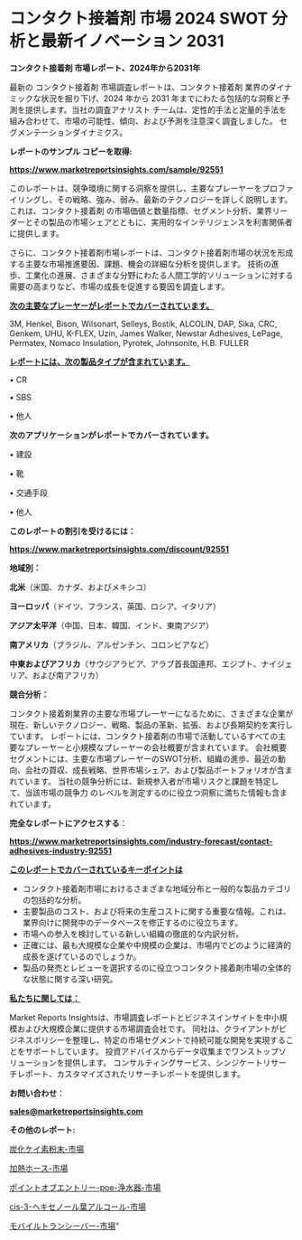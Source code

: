 # コンタクト接着剤 市場 2024 SWOT 分析と最新イノベーション 2031

<strong>コンタクト接着剤 市場レポート、2024年から2031年</strong>

最新の コンタクト接着剤 市場調査レポートは、コンタクト接着剤 業界のダイナミックな状況を掘り下げ、2024 年から 2031 年までにわたる包括的な洞察と予測を提供します。当社の調査アナリスト チームは、定性的手法と定量的手法を組み合わせて、市場の可能性、傾向、および予測を注意深く調査しました。 セグメンテーションダイナミクス。



<strong>レポートのサンプル コピーを取得:</strong> <a href=https://www.marketreportsinsights.com/sample/92551>

<strong><u>https://www.marketreportsinsights.com/sample/92551</u></strong></a>

このレポートは、競争環境に関する洞察を提供し、主要なプレーヤーをプロファイリングし、その戦略、強み、弱み、最新のテクノロジーを詳しく説明します。 これは、コンタクト接着剤 の市場価値と数量指標、セグメント分析、業界リーダーとその製品の市場シェアとともに、実用的なインテリジェンスを利害関係者に提供します。

さらに、コンタクト接着剤市場レポートは、コンタクト接着剤市場の状況を形成する主要な市場推進要因、課題、機会の詳細な分析を提供します。 技術の進歩、工業化の進展、さまざまな分野にわたる人間工学的ソリューションに対する需要の高まりなど、市場の成長を促進する要因を調査します。



<strong><u>次の主要なプレーヤーがレポートでカバーされています。</u></strong>

3M, Henkel, Bison, Wilsonart, Selleys, Bostik, ALCOLIN, DAP, Sika, CRC, Genkem, UHU, K-FLEX, Uzin, James Walker, Newstar Adhesives, LePage, Permatex, Nomaco Insulation, Pyrotek, Johnsonite, H.B. FULLER



<strong><u><b>レポートには、次の製品タイプが含まれています。</b></u></strong>

• CR

• SBS

• 他人



<strong><b>次のアプリケーションがレポートでカバーされています。</b></strong>

• 建設

• 靴

• 交通手段

• 他人



<strong><b>このレポートの割引を受けるには：</b></strong><a href=https://www.marketreportsinsights.com/discount/92551>

<strong><u>https://www.marketreportsinsights.com/discount/92551</u></strong></a>



<strong>地域別：</strong>



<strong>北米</strong>（米国、カナダ、およびメキシコ）



<strong>ヨーロッパ</strong>（ドイツ、フランス、英国、ロシア、イタリア）



<strong>アジア太平洋</strong>（中国、日本、韓国、インド、東南アジア）



<strong>南アメリカ</strong>（ブラジル、アルゼンチン、コロンビアなど）



<strong>中東およびアフリカ</strong>（サウジアラビア、アラブ首長国連邦、エジプト、ナイジェリア、および南アフリカ）



<strong>競合分析：</strong>

コンタクト接着剤業界の主要な市場プレーヤーになるために、さまざまな企業が現在、新しいテクノロジー、戦略、製品の革新、拡張、および長期契約を実行しています。 レポートには、コンタクト接着剤の市場で活動しているすべての主要なプレーヤーと小規模なプレーヤーの会社概要が含まれています。 会社概要セグメントには、主要な市場プレーヤーのSWOT分析、組織の進歩、最近の動向、会社の買収、成長戦略、世界市場シェア、および製品ポートフォリオが含まれています。 当社の競争分析には、新規参入者が市場リスクと課題を特定して、当該市場の競争力 のレベルを測定するのに役立つ洞察に満ちた情報も含まれています。



<strong>完全なレポートにアクセスする</strong>：

<a href=https://www.marketreportsinsights.com/industry-forecast/contact-adhesives-industry-92551>

<strong><u>https://www.marketreportsinsights.com/industry-forecast/contact-adhesives-industry-92551</u></strong></a>



<strong><u><b>このレポートでカバーされているキーポイントは</b></u></strong>
<ul>
  <li>コンタクト接着剤市場におけるさまざまな地域分布と一般的な製品カテゴリの包括的な分析。</li>
  <li>主要製品のコスト、および将来の生産コストに関する重要な情報。これは、業界向けに開発中のデータベースを修正するのに役立ちます。</li>
  <li>市場への参入を検討している新しい組織の徹底的な内訳分析。</li>
  <li>正確には、最も大規模な企業や中規模の企業は、市場内でどのように経済的成長を遂げているのでしょうか。</li>
  <li>製品の発売とレビューを選択するのに役立つコンタクト接着剤市場の全体的な状態に関する深い研究。</li>
</ul>


<strong><u><b>私たちに関しては：</b></u></strong>

Market Reports Insightsは、市場調査レポートとビジネスインサイトを中小規模および大規模企業に提供する市場調査会社です。 同社は、クライアントがビジネスポリシーを整理し、特定の市場セグメントで持続可能な開発を実現することをサポートしています。 投資アドバイスからデータ収集までワンストップソリューションを提供します。 コンサルティングサービス、シンジケートリサーチレポート、カスタマイズされたリサーチレポートを提供します。



<strong><b>お問い合わせ</b></strong>：

<a href=mailto:sales@marketreportsinsights.com>

<strong><u>sales@marketreportsinsights.com</u></strong></a>



<strong>その他のレポート:</strong>

<a href=https://www.linkedin.com/pulse/炭化ケイ素粉末-市場-2030-年までの需要に焦点を当てた-2023-ykzhf/>炭化ケイ素粉末-市場</a>

<a href=https://www.linkedin.com/pulse/加熱ホース-市場-2030-年までの需要に焦点を当てた-2023-年調査レポート-pr-news-hub-nqjrf/>加熱ホース-市場</a>

<a href=https://www.linkedin.com/pulse/ポイントオブエントリー-poe-浄水器-市場-2023-年のダイナミクスとビジネストレンド-m4spf/>ポイントオブエントリー-poe-浄水器-市場</a>

<a href=https://www.linkedin.com/pulse/cis-3-ヘキセノール葉アルコール-市場-2023-収益と成長ドライバー-xy19f/>cis-3-ヘキセノール葉アルコール-市場</a>

<a href=https://www.linkedin.com/pulse/モバイルトランシーバー-市場-2023-年のダイナミクスとビジネストレンド-rjdzf/>モバイルトランシーバー-市場</a>"
